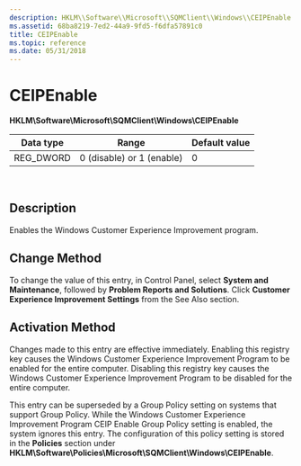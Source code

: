 ```yaml
---
description: HKLM\\Software\\Microsoft\\SQMClient\\Windows\\CEIPEnable.
ms.assetid: 68ba8219-7ed2-44a9-9fd5-f6dfa57891c0
title: CEIPEnable
ms.topic: reference
ms.date: 05/31/2018
---
```


# CEIPEnable

**HKLM\\Software\\Microsoft\\SQMClient\\Windows\\CEIPEnable**



| Data type  | Range                     | Default value |
|------------|---------------------------|---------------|
| REG\_DWORD | 0 (disable) or 1 (enable) | 0             |



 

## Description

Enables the Windows Customer Experience Improvement program.

## Change Method

To change the value of this entry, in Control Panel, select **System and Maintenance**, followed by **Problem Reports and Solutions**. Click **Customer Experience Improvement Settings** from the See Also section.

## Activation Method

Changes made to this entry are effective immediately. Enabling this registry key causes the Windows Customer Experience Improvement Program to be enabled for the entire computer. Disabling this registry key causes the Windows Customer Experience Improvement Program to be disabled for the entire computer.

This entry can be superseded by a Group Policy setting on systems that support Group Policy. While the Windows Customer Experience Improvement Program CEIP Enable Group Policy setting is enabled, the system ignores this entry. The configuration of this policy setting is stored in the **Policies** section under **HKLM\\Software\\Policies\\Microsoft\\SQMClient\\Windows\\CEIPEnable**.

 

 



